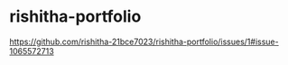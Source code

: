 # rishitha-portfolio
 https://github.com/rishitha-21bce7023/rishitha-portfolio/issues/1#issue-1065572713
